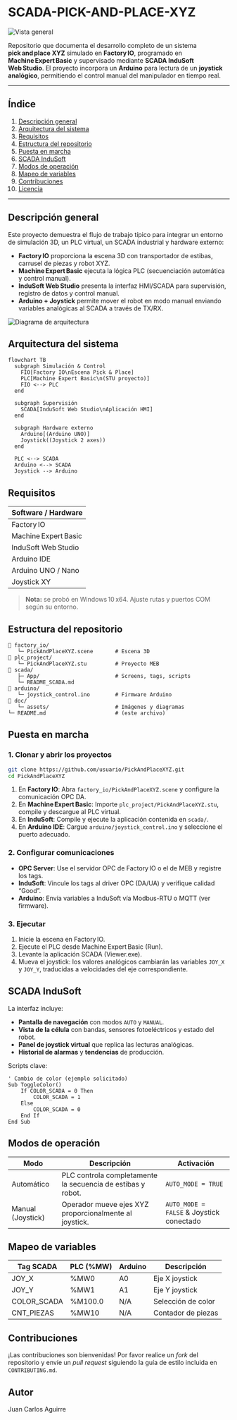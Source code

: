 # SCADA-PICK-AND-PLACE-XYZ

![Vista general](doc/assets/factory_io_scene.png)

Repositorio que documenta el desarrollo completo de un sistema **pick and place XYZ** simulado en **Factory IO**, programado en **Machine Expert Basic** y supervisado mediante **SCADA InduSoft Web Studio**. El proyecto incorpora un **Arduino** para lectura de un **joystick analógico**, permitiendo el control manual del manipulador en tiempo real.

---

## Índice

1. [Descripción general](#descripción-general)
2. [Arquitectura del sistema](#arquitectura-del-sistema)
3. [Requisitos](#requisitos)
4. [Estructura del repositorio](#estructura-del-repositorio)
5. [Puesta en marcha](#puesta-en-marcha)
6. [SCADA InduSoft](#scada-indusoft)
7. [Modos de operación](#modos-de-operación)
8. [Mapeo de variables](#mapeo-de-variables)
9. [Contribuciones](#contribuciones)
10. [Licencia](#licencia)

---

## Descripción general

Este proyecto demuestra el flujo de trabajo típico para integrar un entorno de simulación 3D, un PLC virtual, un SCADA industrial y hardware externo:

* **Factory IO** proporciona la escena 3D con transportador de estibas, carrusel de piezas y robot XYZ.
* **Machine Expert Basic** ejecuta la lógica PLC (secuenciación automática y control manual).
* **InduSoft Web Studio** presenta la interfaz HMI/SCADA para supervisión, registro de datos y control manual.
* **Arduino + Joystick** permite mover el robot en modo manual enviando variables analógicas al SCADA a través de TX/RX.

![Diagrama de arquitectura](doc/assets/architecture_diagram.png)

## Arquitectura del sistema

```mermaid
flowchart TB
  subgraph Simulación & Control
    FIO[Factory IO\nEscena Pick & Place]
    PLC[Machine Expert Basic\n(STU proyecto)]
    FIO <--> PLC
  end

  subgraph Supervisión
    SCADA[InduSoft Web Studio\nAplicación HMI]
  end

  subgraph Hardware externo
    Arduino[(Arduino UNO)]
    Joystick((Joystick 2 axes))
  end

  PLC <--> SCADA
  Arduino <--> SCADA
  Joystick --> Arduino
```

## Requisitos

| Software / Hardware  | 
| -------------------- |
| Factory IO           | 
| Machine Expert Basic | 
| InduSoft Web Studio  | 
| Arduino IDE          | 
| Arduino UNO / Nano   | 
| Joystick XY          | 

> **Nota:** se probó en Windows 10 x64. Ajuste rutas y puertos COM según su entorno.

## Estructura del repositorio

```
📁 factory_io/
   └─ PickAndPlaceXYZ.scene       # Escena 3D
📁 plc_project/
   └─ PickAndPlaceXYZ.stu         # Proyecto MEB
📁 scada/
   ├─ App/                        # Screens, tags, scripts
   └─ README_SCADA.md
📁 arduino/
   └─ joystick_control.ino        # Firmware Arduino
📁 doc/
   └─ assets/                     # Imágenes y diagramas
└─ README.md                      # (este archivo)
```

## Puesta en marcha

### 1. Clonar y abrir los proyectos

```bash
git clone https://github.com/usuario/PickAndPlaceXYZ.git
cd PickAndPlaceXYZ
```

1. En **Factory IO**: Abra `factory_io/PickAndPlaceXYZ.scene` y configure la comunicación OPC DA.
2. En **Machine Expert Basic**: Importe `plc_project/PickAndPlaceXYZ.stu`, compile y descargue al PLC virtual.
3. En **InduSoft**: Compile y ejecute la aplicación contenida en `scada/`.
4. En **Arduino IDE**: Cargue `arduino/joystick_control.ino` y seleccione el puerto adecuado.

### 2. Configurar comunicaciones

* **OPC Server**: Use el servidor OPC de Factory IO o el de MEB y registre los tags.
* **InduSoft**: Vincule los tags al driver OPC (DA/UA) y verifique calidad “Good”.
* **Arduino**: Envía variables a InduSoft vía Modbus-RTU o MQTT (ver firmware).

### 3. Ejecutar

1. Inicie la escena en Factory IO.
2. Ejecute el PLC desde Machine Expert Basic (Run).
3. Levante la aplicación SCADA (Viewer.exe).
4. Mueva el joystick: los valores analógicos cambiarán las variables `JOY_X` y `JOY_Y`, traducidas a velocidades del eje correspondiente.

## SCADA InduSoft

La interfaz incluye:

* **Pantalla de navegación** con modos `AUTO` y `MANUAL`.
* **Vista de la célula** con bandas, sensores fotoeléctricos y estado del robot.
* **Panel de joystick virtual** que replica las lecturas analógicas.
* **Historial de alarmas** y **tendencias** de producción.

Scripts clave:

```vbscript
' Cambio de color (ejemplo solicitado)
Sub ToggleColor()
    If COLOR_SCADA = 0 Then
        COLOR_SCADA = 1
    Else
        COLOR_SCADA = 0
    End If
End Sub
```

## Modos de operación

| Modo              | Descripción                                                 | Activación                               |
| ----------------- | ----------------------------------------------------------- | ---------------------------------------- |
| Automático        | PLC controla completamente la secuencia de estibas y robot. | `AUTO_MODE = TRUE`                       |
| Manual (Joystick) | Operador mueve ejes XYZ proporcionalmente al joystick.      | `AUTO_MODE = FALSE` & Joystick conectado |

## Mapeo de variables

| Tag SCADA    | PLC (%MW) | Arduino | Descripción        |
| ------------ | --------- | ------- | ------------------ |
| JOY\_X       | %MW0      | A0      | Eje X joystick     |
| JOY\_Y       | %MW1      | A1      | Eje Y joystick     |
| COLOR\_SCADA | %M100.0   | N/A     | Selección de color |
| CNT\_PIEZAS  | %MW10     | N/A     | Contador de piezas |

## Contribuciones

¡Las contribuciones son bienvenidas! Por favor realice un *fork* del repositorio y envíe un *pull request* siguiendo la guía de estilo incluida en `CONTRIBUTING.md`.

## Autor

Juan Carlos Aguirre 

